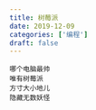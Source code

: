 ```yaml
---
title: 树莓派
date: 2019-12-09
categories: ['编程']
draft: false
---
```


```
哪个电脑最帅
唯有树莓派
方寸大小地儿
隐藏无数妖怪
```